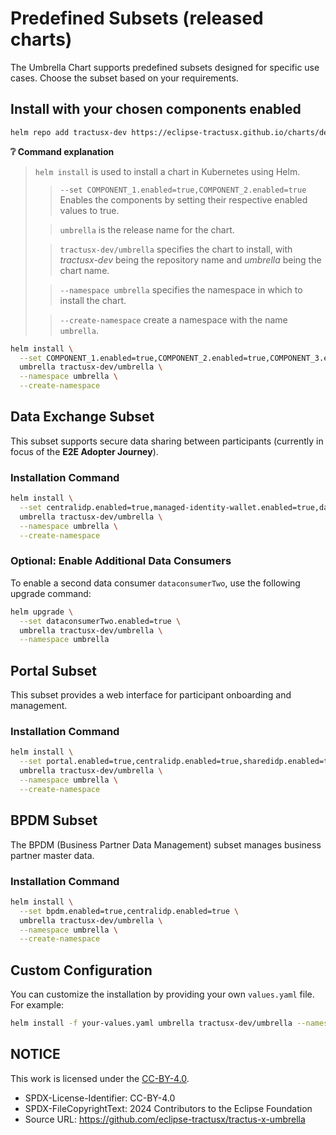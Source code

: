 # Predefined Subsets (released charts)

The Umbrella Chart supports predefined subsets designed for specific use cases. Choose the subset based on your requirements.

## Install with your chosen components enabled

```bash
helm repo add tractusx-dev https://eclipse-tractusx.github.io/charts/dev
```

**:grey_question: Command explanation**

> `helm install` is used to install a chart in Kubernetes using Helm.
> > `--set COMPONENT_1.enabled=true,COMPONENT_2.enabled=true` Enables the components by setting their respective enabled values to true.
>
> > `umbrella` is the release name for the chart.
>
> > `tractusx-dev/umbrella` specifies the chart to install, with *tractusx-dev* being the repository name and *umbrella* being the chart
name.
>
> > `--namespace umbrella` specifies the namespace in which to install the chart.
>
> > `--create-namespace` create a namespace with the name `umbrella`.

```bash
helm install \
  --set COMPONENT_1.enabled=true,COMPONENT_2.enabled=true,COMPONENT_3.enabled=true \
  umbrella tractusx-dev/umbrella \
  --namespace umbrella \
  --create-namespace
```

## Data Exchange Subset

This subset supports secure data sharing between participants (currently in focus of the **E2E Adopter Journey**).

### Installation Command

```bash
helm install \
  --set centralidp.enabled=true,managed-identity-wallet.enabled=true,dataconsumerOne.enabled=true,tx-data-provider.enabled=true \
  umbrella tractusx-dev/umbrella \
  --namespace umbrella \
  --create-namespace
```

### Optional: Enable Additional Data Consumers

To enable a second data consumer `dataconsumerTwo`, use the following upgrade command:

```bash
helm upgrade \
  --set dataconsumerTwo.enabled=true \
  umbrella tractusx-dev/umbrella \
  --namespace umbrella
```

## Portal Subset

This subset provides a web interface for participant onboarding and management.

### Installation Command

```bash
helm install \
  --set portal.enabled=true,centralidp.enabled=true,sharedidp.enabled=true \
  umbrella tractusx-dev/umbrella \
  --namespace umbrella \
  --create-namespace
```

## BPDM Subset

The BPDM (Business Partner Data Management) subset manages business partner master data.

### Installation Command

```bash
helm install \
  --set bpdm.enabled=true,centralidp.enabled=true \
  umbrella tractusx-dev/umbrella \
  --namespace umbrella \
  --create-namespace
```

## Custom Configuration

You can customize the installation by providing your own `values.yaml` file. For example:

```bash
helm install -f your-values.yaml umbrella tractusx-dev/umbrella --namespace umbrella --create-namespace
```

## NOTICE

This work is licensed under the [CC-BY-4.0](https://creativecommons.org/licenses/by/4.0/legalcode).

* SPDX-License-Identifier: CC-BY-4.0
* SPDX-FileCopyrightText: 2024 Contributors to the Eclipse Foundation
* Source URL: <https://github.com/eclipse-tractusx/tractus-x-umbrella>
